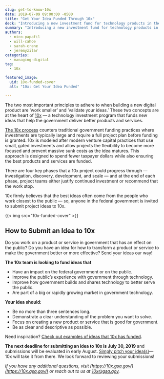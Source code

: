```yaml
---
slug: get-to-know-10x
date: 2019-07-09 09:00:00 -0500
title: "Get Your Idea Funded Through 10x"
deck: "Introducing a new investment fund for technology products in the government."
summary: "Introducing a new investment fund for technology products in the government"
authors:
  - nico-papafil
  - will-cahoe
  - sarah-crane
  - jeremyzilar
categories:
  - managing-digital
tag:
  - 10x

featured_image:
  uid: 10x-funded-cover
  alt: "10x: Get Your Idea Funded"

---
```


The two most important principles to adhere to when building a new digital product are ‘work smaller’ and ‘validate your ideas.’ These two concepts are at the heart of [10x](https://10x.gsa.gov/) — a technology investment program that funds new ideas that help the government deliver better products and services.

[The 10x process](https://10x.gsa.gov/the-10x-process/) counters traditional government funding practices where investments are typically large and require a full project plan before funding is granted. 10x is modeled after modern venture capital practices that use small, gated investments and allow projects the flexibility to become more focused and prevent massive sunk costs as the idea matures. This approach is designed to spend fewer taxpayer dollars while also ensuring the best products and services are funded.

There are four key phases that a 10x project could progress through — investigation, discovery, development, and scale — and at the end of each phase, project teams either justify continued investment or recommend that the work stop.

10x firmly believes that the best ideas often come from the people who work closest to the public — so, anyone in the federal government is invited to submit project ideas to 10x.

{{< img src="10x-funded-cover" >}}

## How to Submit an Idea to 10x
Do you work on a product or service in government that has an effect on the public? Do you have an idea for how to transform a product or service to make the government better or more effective? Send your ideas our way!

**The 10x team is looking to fund ideas that**

- Have an impact on the federal government or on the public.
- Improve the public’s experience with government through technology.
- Improve how government builds and shares technology to better serve the public.
- Are part of a big or rapidly growing market in government technology.

**Your idea should:**

- Be no more than three sentences long.
- Demonstrate a clear understanding of the problem you want to solve.
- Focus on creating a new product or service that is good for government.
- Be as clear and descriptive as possible.

Need inspiration? [Check out examples of ideas that 10x has funded](https://10x.gsa.gov/send-us-an-idea/).

**The next deadline for submitting an idea to 10x is July 30, 2019** and submissions will be evaluated in early August. [Simply pitch your idea(s)](https://10x.gsa.gov/send-us-an-idea/)&mdash;10x will take it from there. We look forward to reviewing your submissions!

_If you have any additional questions, visit [https://10x.gsa.gov/](https://10x.gsa.gov/) or reach out to us at [10x@gsa.gov](mailto:10x@gsa.gov)._

